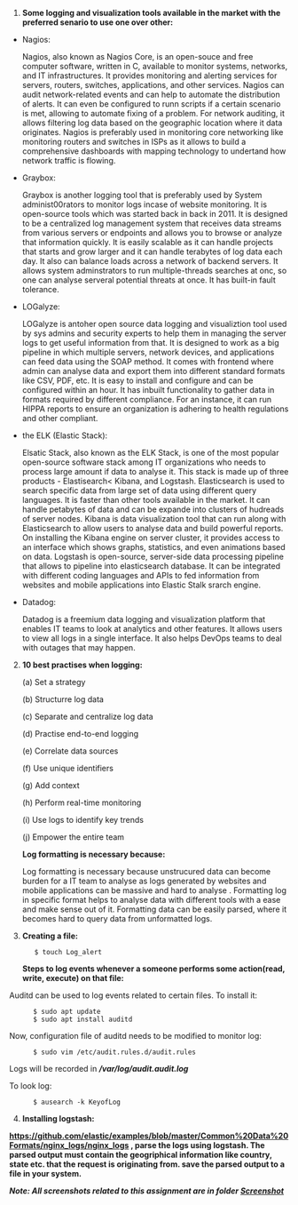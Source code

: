 1. **Some logging and visualization tools available in the market with the preferred senario to use one over other:**
 
 - Nagios:
 
    Nagios, also known as Nagios Core, is an open-souce and free computer software, written in C, available to monitor systems, networks, and IT infrastructures. It provides    monitoring and alerting services for servers, routers, switches, applications, and other services. Nagios can audit network-related events and can help to automate the distribution of alerts. It can even be configured to runn scripts if a certain scenario is met, allowing to automate fixing of a problem. For network auditing, it allows filtering log data based on the geographic location where it data originates. Nagios is preferably used in monitoring core networking like monitoring routers and switches in ISPs as it allows to build a comprehensive dashboards with mapping technology to undertand how network traffic is flowing.
    
 - Graybox:
    
    Graybox is another logging tool that is preferably used by System administ00rators to monitor logs incase of website monitoring. It is open-source tools which was started back in back in 2011.  It is designed to be a centralized log management system that receives data streams from various servers or endpoints and allows you to browse or analyze that information quickly. It is easily scalable as it can handle projects that starts and grow larger and it can handle terabytes of log data each day. It also can balance loads across a network of backend servers. It allows system adminstrators to run multiple-threads searches at onc, so one can analyse serveral potential threats at once. It has built-in fault tolerance.
    
 - LOGalyze:
    
    LOGalyze is antoher open source data logging and visualiztion tool used by sys admins and security experts to help them in managing the server logs to get useful information from that. It is designed to work as a big pipeline in which multiple servers, network devices, and applications can feed data using the SOAP method. It comes with frontend where admin can analyse data and export them into different standard formats like CSV, PDF, etc. It is easy to install and configure and can be configured within an hour. It has inbuilt functionality to gather data in formats required by different compliance. For an instance, it can run HIPPA reports to ensure an organization is adhering to health regulations and other compliant.
    
 - the ELK (Elastic Stack):
 
    Elsatic Stack, also known as the ELK Stack, is one of the most popular open-source software stack among IT organizations who needs to process large amount if data to analyse it. This stack is made up of three products - Elastisearch< Kibana, and Logstash. Elasticsearch is used to search specific data from large set of data using different query languages. It is faster than other tools available in the market. It can handle petabytes of data and can be expande into clusters of hudreads of server nodes. Kibana is data visualization tool that can run along with Elasticsearch to allow users to analyse data and build powerful reports. On installing the Kibana engine on server cluster, it provides access to an interface which shows graphs, statistics, and even animations based on data. Logstash is open-source, server-side data processing pipeline that allows to pipeline into elasticsearch database. It can be integrated with different coding languages and APIs to fed information from websites and mobile applications into Elastic Stalk srarch engine.
    
 - Datadog:
    
    Datadog is a freemium data logging and visualization platform that enables IT teams to look at analytics and other features. It allows users to view all logs in a single interface. It also helps DevOps teams to deal with outages that may happen.  
    
2. **10 best practises when logging:**

   (a) Set a strategy
   
   (b) Structurre log data
   
   (c) Separate and centralize log data
   
   (d) Practise end-to-end logging
   
   (e) Correlate data sources
   
   (f) Use unique identifiers
   
   (g) Add context
   
   (h) Perform real-time monitoring
   
   (i) Use logs to identify key trends
   
   (j) Empower the entire team

   **Log formatting is necessary because:**
   
   Log formatting is necessary because unstrucured data can become burden for a IT team to analyse as logs generated by websites and mobile applications can be massive and hard to analyse . Formatting log in specific format helps to analyse data with different tools with a ease and make sense out of it. Formatting data can be easily parsed, where it becomes hard to query data from unformatted logs.
      
3. **Creating a file:**

          $ touch Log_alert

    **Steps to log events whenever a someone performs some action(read, write, execute) on that file:**
    
Auditd can be used to log events related to certain files. To install it:
          
          $ sudo apt update
          $ sudo apt install auditd
          
Now, configuration file of auditd needs to be modified to monitor log:
          
          $ sudo vim /etc/audit.rules.d/audit.rules
          
Logs will be recorded in ***/var/log/audit.audit.log***

To look log:
        
          $ ausearch -k KeyofLog

4. **Installing logstash:**


**https://github.com/elastic/examples/blob/master/Common%20Data%20Formats/nginx_logs/nginx_logs , parse the logs using logstash.
The parsed output must contain the geogriphical information like country, state etc. that the request is originating from. save 
the parsed output to a file in your system.**

***Note: All screenshots related to this assignment are in folder [Screenshot](Screenshot)***
